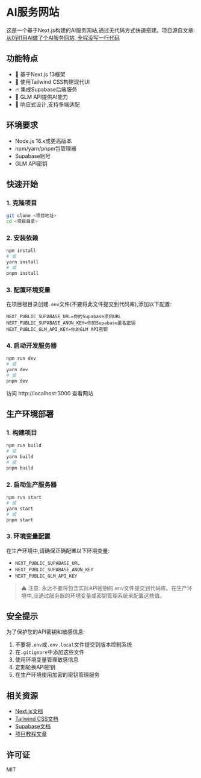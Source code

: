 # AI服务网站

这是一个基于Next.js构建的AI服务网站,通过无代码方式快速搭建。项目源自文章:[从0到1用AI做了个AI服务网站, 全程没写一行代码](https://mp.weixin.qq.com/s/eo5Ke_Plu_CBtlP6Fsn5tA)

## 功能特点

- 🚀 基于Next.js 13框架
- 🎨 使用Tailwind CSS构建现代UI
- 🔥 集成Supabase后端服务
- 🤖 GLM API提供AI能力
- 📱 响应式设计,支持多端适配

## 环境要求

- Node.js 16.x或更高版本
- npm/yarn/pnpm包管理器
- Supabase账号
- GLM API密钥

## 快速开始

### 1. 克隆项目

```bash
git clone <项目地址>
cd <项目目录>
```

### 2. 安装依赖

```bash
npm install
# 或
yarn install
# 或
pnpm install
```

### 3. 配置环境变量

在项目根目录创建`.env`文件(不要将此文件提交到代码库),添加以下配置:

```plaintext
NEXT_PUBLIC_SUPABASE_URL=你的Supabase项目URL
NEXT_PUBLIC_SUPABASE_ANON_KEY=你的Supabase匿名密钥
NEXT_PUBLIC_GLM_API_KEY=你的GLM API密钥
```

### 4. 启动开发服务器

```bash
npm run dev
# 或
yarn dev
# 或
pnpm dev
```

访问 http://localhost:3000 查看网站

## 生产环境部署

### 1. 构建项目

```bash
npm run build
# 或
yarn build
# 或
pnpm build
```

### 2. 启动生产服务器

```bash
npm run start
# 或
yarn start
# 或
pnpm start
```

### 3. 环境变量配置

在生产环境中,请确保正确配置以下环境变量:

- `NEXT_PUBLIC_SUPABASE_URL`
- `NEXT_PUBLIC_SUPABASE_ANON_KEY`
- `NEXT_PUBLIC_GLM_API_KEY`

> ⚠️ 注意: 永远不要将包含实际API密钥的.env文件提交到代码库。在生产环境中,应通过服务器的环境变量或密钥管理系统来配置这些值。

## 安全提示

为了保护您的API密钥和敏感信息:

1. 不要将`.env`或`.env.local`文件提交到版本控制系统
2. 在`.gitignore`中添加这些文件
3. 使用环境变量管理敏感信息
4. 定期轮换API密钥
5. 在生产环境使用加密的密钥管理服务

## 相关资源

- [Next.js文档](https://nextjs.org/docs)
- [Tailwind CSS文档](https://tailwindcss.com/docs)
- [Supabase文档](https://supabase.com/docs)
- [项目教程文章](https://mp.weixin.qq.com/s/eo5Ke_Plu_CBtlP6Fsn5tA)

## 许可证

MIT
